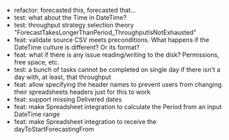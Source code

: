 - refactor: forecasted this, forecasted that...
- test: what about the Time in DateTime?
- test: throughput strategy selection theory "ForecastTakesLongerThanPeriod_ThroughputIsNotExhausted"
- feat: validate source CSV meets preconditions. What happens if the DateTime culture is different? Or its format?
- feat: what if there is any issue reading/writing to the disk? Permissions, free space, etc.
- test: a bunch of tasks cannot be completed on single day if there isn't a day with, at least, that throughput
- feat: allow specifying the header names to prevent users from changing their spreadsheets headers just for this to work
- feat: support missing Delivered dates
- feat: make Spreadsheet integration to calculate the Period from an input DateTime range
- feat: make Spreadsheet integration to receive the dayToStartForecastingFrom
